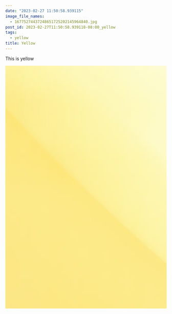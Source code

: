 ```yaml
---
date: "2023-02-27 11:50:58.939115"
image_file_names:
  - 16775274437248651725202145964840.jpg
post_id: 2023-02-27T11:50:58.939118-08:00_yellow
tags:
  - yellow
title: Yellow
---
```


This is yellow

![](media/16775274437248651725202145964840.jpg)
